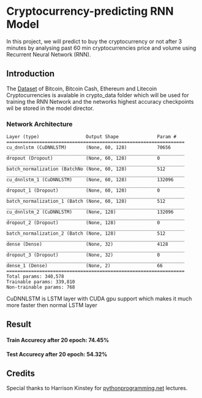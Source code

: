 # Cryptocurrency-predicting RNN Model
In this project, we will predict to buy the cryptocurrency or not after 3 minutes by analysing past 60 min cryptocurrencies price and volume using Recurrent Neural Network (RNN).
## Introduction
The [Dataset](https://drive.google.com/open?id=1YSFCm0QD0C2xOiOyUf7FnzPukZrFNo17)
of Bitcoin, Bitcoin Cash, Ethereum and Litecoin Cryptocurrencies is avalable in crypto_data folder which will be used for training the RNN Network and the networks highest accuracy checkpoints wil be stored in the model director.

### Network Architecture
```terminal
Layer (type)                 Output Shape              Param #
=================================================================
cu_dnnlstm (CuDNNLSTM)       (None, 60, 128)           70656
_________________________________________________________________
dropout (Dropout)            (None, 60, 128)           0
_________________________________________________________________
batch_normalization (BatchNo (None, 60, 128)           512
_________________________________________________________________
cu_dnnlstm_1 (CuDNNLSTM)     (None, 60, 128)           132096
_________________________________________________________________
dropout_1 (Dropout)          (None, 60, 128)           0
_________________________________________________________________
batch_normalization_1 (Batch (None, 60, 128)           512
_________________________________________________________________
cu_dnnlstm_2 (CuDNNLSTM)     (None, 128)               132096
_________________________________________________________________
dropout_2 (Dropout)          (None, 128)               0
_________________________________________________________________
batch_normalization_2 (Batch (None, 128)               512
_________________________________________________________________
dense (Dense)                (None, 32)                4128
_________________________________________________________________
dropout_3 (Dropout)          (None, 32)                0
_________________________________________________________________
dense_1 (Dense)              (None, 2)                 66
=================================================================
Total params: 340,578
Trainable params: 339,810
Non-trainable params: 768
```
CuDNNLSTM is LSTM layer with CUDA gpu support which makes it much more faster then normal LSTM layer

## Result
#### Train Accurecy after 20 epoch: 74.45%
#### Test Accurecy after 20 epoch: 54.32%

## Credits
Special thanks to Harrison Kinstey for [pythonprogramming.net](https://pythonprogramming.net/) lectures.